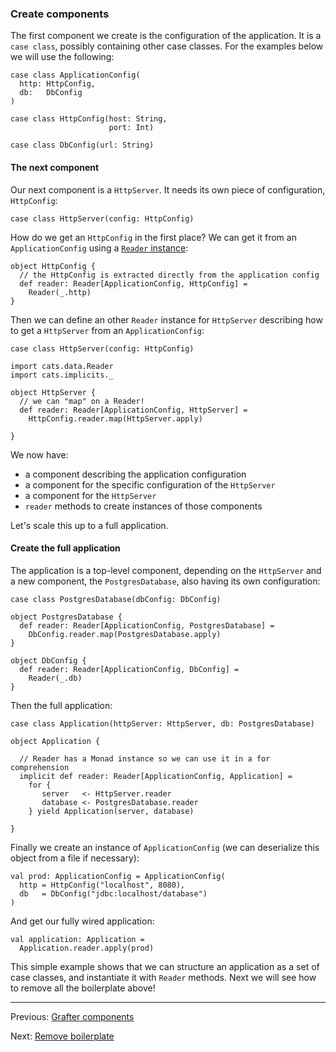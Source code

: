 
### Create components

The first component we create is the configuration of the application. 
It is a `case class`, possibly containing other case classes. For the examples below we will use the following:

```tut
case class ApplicationConfig(
  http: HttpConfig,
  db:   DbConfig
)

case class HttpConfig(host: String,
                      port: Int)

case class DbConfig(url: String)
```

#### The next component

Our next component is a `HttpServer`. It needs its own piece of configuration, `HttpConfig`:
```tut
case class HttpServer(config: HttpConfig)
``` 

How do we get an `HttpConfig` in the first place? 
We can get it from an `ApplicationConfig` using a [`Reader` instance](http://eed3si9n.com/herding-cats/Reader.html):

```tut
object HttpConfig {
  // the HttpConfig is extracted directly from the application config
  def reader: Reader[ApplicationConfig, HttpConfig] =
    Reader(_.http)
}
```

Then we can define an other `Reader` instance for `HttpServer` describing how to get a `HttpServer` from an `ApplicationConfig`:

```tut
case class HttpServer(config: HttpConfig)

import cats.data.Reader
import cats.implicits._

object HttpServer {
  // we can "map" on a Reader!
  def reader: Reader[ApplicationConfig, HttpServer] =
    HttpConfig.reader.map(HttpServer.apply)

}
```

We now have:

 - a component describing the application configuration
 - a component for the specific configuration of the `HttpServer`
 - a component for the `HttpServer`
 - `reader` methods to create instances of those components

Let's scale this up to a full application.

#### Create the full application

The application is a top-level component, depending on the `HttpServer` and a new component, the `PostgresDatabase`, also having
its own configuration:

```tut
case class PostgresDatabase(dbConfig: DbConfig)

object PostgresDatabase {
  def reader: Reader[ApplicationConfig, PostgresDatabase] =
    DbConfig.reader.map(PostgresDatabase.apply)
}

object DbConfig {
  def reader: Reader[ApplicationConfig, DbConfig] =
    Reader(_.db)
}
```

Then the full application:

```tut
case class Application(httpServer: HttpServer, db: PostgresDatabase)

object Application {

  // Reader has a Monad instance so we can use it in a for comprehension
  implicit def reader: Reader[ApplicationConfig, Application] =
    for {
       server   <- HttpServer.reader
       database <- PostgresDatabase.reader
    } yield Application(server, database)
    
}
```

Finally we create an instance of `ApplicationConfig` (we can deserialize this object from a file if necessary):

```tut
val prod: ApplicationConfig = ApplicationConfig(
  http = HttpConfig("localhost", 8080),
  db   = DbConfig("jdbc:localhost/database")
)
```

And get our fully wired application:

```tut
val application: Application =
  Application.reader.apply(prod)
```

This simple example shows that we can structure an application as a set of case classes, and instantiate it with `Reader` methods.
Next we will see how to remove all the boilerplate above!

----
Previous: [Grafter components](components.md)

Next: [Remove boilerplate](boilerplate.md)
